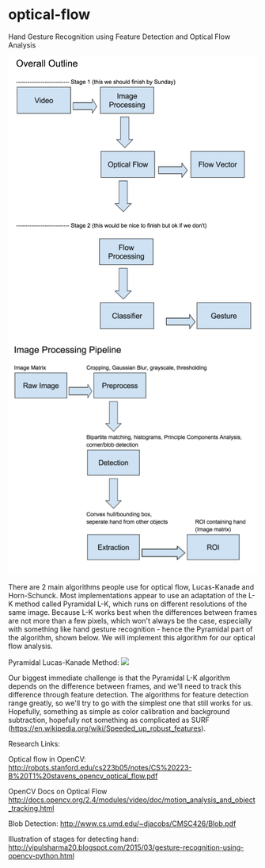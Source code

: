 # optical-flow
Hand Gesture Recognition using Feature Detection and Optical Flow Analysis

<img src="https://github.com/mileslindheimer/optical-flow/blob/master/overall_outline.png" />

<img src="https://github.com/mileslindheimer/optical-flow/blob/master/image_processing.png" />

There are 2 main algorithms people use for optical flow, Lucas-Kanade and Horn-Schunck. Most implementations appear to use an adaptation of the L-K method called Pyramidal L-K, which runs on different resolutions of the same image. Because L-K works best when the differences between frames are not more than a few pixels, which won't always be the case, especially with something like hand gesture recognition - hence the Pyramidal part of the algorithm, shown below. We will implement this algorithm for our optical flow analysis.

Pyramidal Lucas-Kanade Method:
<img src="http://cdn.iopscience.com/images/0957-0233/24/5/055602/Full/mst449341f3_online.jpg" />

Our biggest immediate challenge is that the Pyramidal L-K algorithm depends on the difference between frames, and we'll need to track this difference through feature detection. The algorithms for feature detection range greatly, so we'll try to go with the simplest one that still works for us. Hopefully, something as simple as color calibration and background subtraction, hopefully not something as complicated as SURF (https://en.wikipedia.org/wiki/Speeded_up_robust_features).

Research Links:

Optical flow in OpenCV:
http://robots.stanford.edu/cs223b05/notes/CS%20223-B%20T1%20stavens_opencv_optical_flow.pdf

OpenCV Docs on Optical Flow
http://docs.opencv.org/2.4/modules/video/doc/motion_analysis_and_object_tracking.html

Blob Detection: http://www.cs.umd.edu/~djacobs/CMSC426/Blob.pdf

Illustration of stages for detecting hand: http://vipulsharma20.blogspot.com/2015/03/gesture-recognition-using-opencv-python.html

